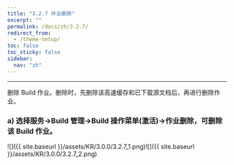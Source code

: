 ```yaml
---
title: "3.2.7 作业删除"
excerpt: ""
permalink: /docs/zh/3.2.7/
redirect_from:
  - /theme-setup/
toc: false
toc_sticky: false
sidebar:
  nav: "zh"
---
```


---
删除 Build 作业。删除时，先删除该高速缓存和已下载源文档后，再进行删除作业。

### a\) 选择服务→Build 管理→Build 操作菜单(激活)→作业删除，可删除该 Build 作业。
![]({{ site.baseurl }}/assets/KR/3.0.0/3.2.7_1.png)![]({{ site.baseurl }}/assets/KR/3.0.0/3.2.7_2.png)
